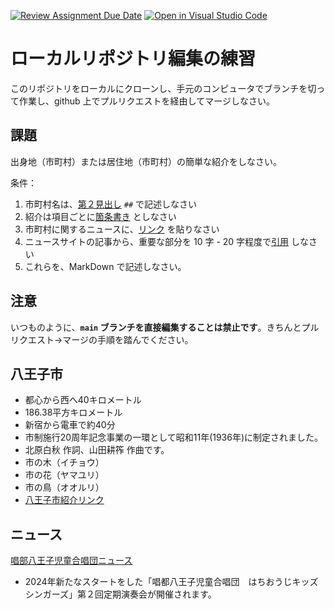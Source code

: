 [![Review Assignment Due Date](https://classroom.github.com/assets/deadline-readme-button-22041afd0340ce965d47ae6ef1cefeee28c7c493a6346c4f15d667ab976d596c.svg)](https://classroom.github.com/a/Jc5hINgy)
[![Open in Visual Studio Code](https://classroom.github.com/assets/open-in-vscode-2e0aaae1b6195c2367325f4f02e2d04e9abb55f0b24a779b69b11b9e10269abc.svg)](https://classroom.github.com/online_ide?assignment_repo_id=19847844&assignment_repo_type=AssignmentRepo)
# ローカルリポジトリ編集の練習

このリポジトリをローカルにクローンし、手元のコンピュータでブランチを切って作業し、github 上でプルリクエストを経由してマージしなさい。

## 課題

出身地（市町村）または居住地（市町村）の簡単な紹介をしなさい。

条件：

1. 市町村名は、[第２見出し](https://docs.github.com/ja/get-started/writing-on-github/getting-started-with-writing-and-formatting-on-github/basic-writing-and-formatting-syntax#headings) `##` で記述しなさい
1. 紹介は項目ごとに[箇条書き](https://docs.github.com/ja/get-started/writing-on-github/getting-started-with-writing-and-formatting-on-github/basic-writing-and-formatting-syntax#lists) としなさい
3. 市町村に関するニュースに、[リンク](https://docs.github.com/ja/get-started/writing-on-github/getting-started-with-writing-and-formatting-on-github/basic-writing-and-formatting-syntax#lists) を貼りなさい
4. ニュースサイトの記事から、重要な部分を 10 字 - 20 字程度で[引用](https://docs.github.com/ja/get-started/writing-on-github/getting-started-with-writing-and-formatting-on-github/basic-writing-and-formatting-syntax#quoting-text) しなさい
5. これらを、MarkDown で記述しなさい。

## 注意

いつものように、**`main` ブランチを直接編集することは禁止です**。きちんとプルリクエスト→マージの手順を踏んでください。

## 八王子市
- 都心から西へ40キロメートル
- 186.38平方キロメートル
- 新宿から電車で約40分
- 市制施行20周年記念事業の一環として昭和11年(1936年)に制定されました。
- 北原白秋 作詞、山田耕筰 作曲です。
- 市の木（イチョウ）
- 市の花（ヤマユリ）
- 市の鳥（オオルリ）
- [八王子市紹介リンク](https://www.city.hachioji.tokyo.jp/shisei/002/002/p006163.html#:~:text=%E5%B8%82%E3%81%AE%E3%83%97%E3%83%AD%E3%83%95%E3%82%A3%E3%83%BC%E3%83%AB,%E7%99%BA%E5%B1%95%E3%82%92%E7%B6%9A%E3%81%91%E3%81%A6%E3%81%84%E3%81%BE%E3%81%99%E3%80%82)
## ニュース
[唱部八王子児童合唱団ニュース](https://hachioji.goguynet.jp/2025/06/25/kids-singers/)
- 2024年新たなスタートをした「唱都八王子児童合唱団　はちおうじキッズシンガーズ」第２回定期演奏会が開催されます。
